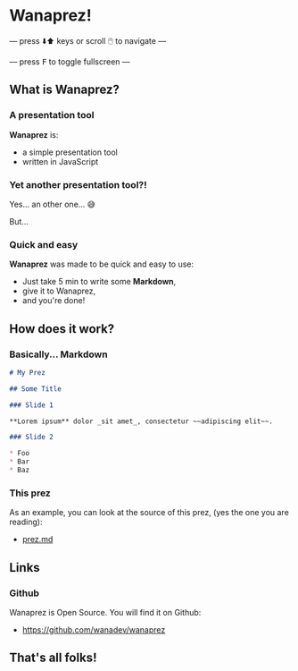 # Wanaprez!

— press ⬇️⬆️ keys or scroll 🖱️ to navigate —

— press <kbd>F</kbd> to toggle fullscreen —

## What is Wanaprez?

### A presentation tool

**Wanaprez** is:

* a simple presentation tool
* written in JavaScript

### Yet another presentation tool?!

Yes... an other one... 😅️

But...

### Quick and easy

**Wanaprez** was made to be quick and easy to use:

* Just take 5 min to write some **Markdown**,
* give it to Wanaprez,
* and you're done!

## How does it work?

### Basically... Markdown

```markdown
# My Prez

## Some Title

### Slide 1

**Lorem ipsum** dolor _sit amet_, consectetur ~~adipiscing elit~~.

### Slide 2

* Foo
* Bar
* Baz
```

### This prez

As an example, you can look at the source of this prez, (yes the one you are
reading):

* [prez.md](https://github.com/wanadev/wanaprez/blob/master/prez.md)

## Links

### Github

Wanaprez is Open Source. You will find it on Github:

* https://github.com/wanadev/wanaprez

## That's all folks!
